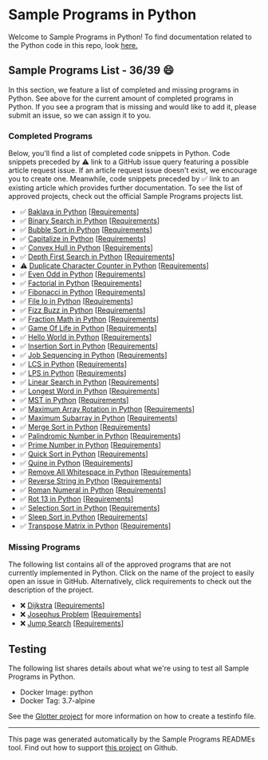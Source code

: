 # Sample Programs in Python

Welcome to Sample Programs in Python! To find documentation related to the Python code in this repo, look [here.](https://sampleprograms.io/languages/python)

## Sample Programs List - 36/39 :smile:

In this section, we feature a list of completed and missing programs in Python. See above for the current amount of completed programs in Python. If you see a program that is missing and would like to add it, please submit an issue, so we can assign it to you.

### Completed Programs

Below, you'll find a list of completed code snippets in Python. Code snippets preceded by :warning: link to a GitHub issue query featuring a possible article request issue. If an article request issue doesn't exist, we encourage you to create one. Meanwhile, code snippets preceded by :white_check_mark: link to an existing article which provides further documentation. To see the list of approved projects, check out the official Sample Programs projects list.

- :white_check_mark: [Baklava in Python](https://sampleprograms.io/projects/baklava/python) [[Requirements](https://sampleprograms.io/projects/baklava)]
- :white_check_mark: [Binary Search in Python](https://sampleprograms.io/projects/binary-search/python) [[Requirements](https://sampleprograms.io/projects/binary-search)]
- :white_check_mark: [Bubble Sort in Python](https://sampleprograms.io/projects/bubble-sort/python) [[Requirements](https://sampleprograms.io/projects/bubble-sort)]
- :white_check_mark: [Capitalize in Python](https://sampleprograms.io/projects/capitalize/python) [[Requirements](https://sampleprograms.io/projects/capitalize)]
- :white_check_mark: [Convex Hull in Python](https://sampleprograms.io/projects/convex-hull/python) [[Requirements](https://sampleprograms.io/projects/convex-hull)]
- :white_check_mark: [Depth First Search in Python](https://sampleprograms.io/projects/depth-first-search/python) [[Requirements](https://sampleprograms.io/projects/depth-first-search)]
- :warning: [Duplicate Character Counter in Python](https://github.com//TheRenegadeCoder/sample-programs-website/issues?utf8=%E2%9C%93&q=is%3Aissue+is%3Aopen+duplicate+character+counter+python) [[Requirements](https://sampleprograms.io/projects/duplicate-character-counter)]
- :white_check_mark: [Even Odd in Python](https://sampleprograms.io/projects/even-odd/python) [[Requirements](https://sampleprograms.io/projects/even-odd)]
- :white_check_mark: [Factorial in Python](https://sampleprograms.io/projects/factorial/python) [[Requirements](https://sampleprograms.io/projects/factorial)]
- :white_check_mark: [Fibonacci in Python](https://sampleprograms.io/projects/fibonacci/python) [[Requirements](https://sampleprograms.io/projects/fibonacci)]
- :white_check_mark: [File Io in Python](https://sampleprograms.io/projects/file-io/python) [[Requirements](https://sampleprograms.io/projects/file-io)]
- :white_check_mark: [Fizz Buzz in Python](https://sampleprograms.io/projects/fizz-buzz/python) [[Requirements](https://sampleprograms.io/projects/fizz-buzz)]
- :white_check_mark: [Fraction Math in Python](https://sampleprograms.io/projects/fraction-math/python) [[Requirements](https://sampleprograms.io/projects/fraction-math)]
- :white_check_mark: [Game Of Life in Python](https://sampleprograms.io/projects/game-of-life/python) [[Requirements](https://sampleprograms.io/projects/game-of-life)]
- :white_check_mark: [Hello World in Python](https://sampleprograms.io/projects/hello-world/python) [[Requirements](https://sampleprograms.io/projects/hello-world)]
- :white_check_mark: [Insertion Sort in Python](https://sampleprograms.io/projects/insertion-sort/python) [[Requirements](https://sampleprograms.io/projects/insertion-sort)]
- :white_check_mark: [Job Sequencing in Python](https://sampleprograms.io/projects/job-sequencing/python) [[Requirements](https://sampleprograms.io/projects/job-sequencing)]
- :white_check_mark: [LCS in Python](https://sampleprograms.io/projects/lcs/python) [[Requirements](https://sampleprograms.io/projects/lcs)]
- :white_check_mark: [LPS in Python](https://sampleprograms.io/projects/lps/python) [[Requirements](https://sampleprograms.io/projects/lps)]
- :white_check_mark: [Linear Search in Python](https://sampleprograms.io/projects/linear-search/python) [[Requirements](https://sampleprograms.io/projects/linear-search)]
- :white_check_mark: [Longest Word in Python](https://sampleprograms.io/projects/longest-word/python) [[Requirements](https://sampleprograms.io/projects/longest-word)]
- :white_check_mark: [MST in Python](https://sampleprograms.io/projects/mst/python) [[Requirements](https://sampleprograms.io/projects/mst)]
- :white_check_mark: [Maximum Array Rotation in Python](https://sampleprograms.io/projects/maximum-array-rotation/python) [[Requirements](https://sampleprograms.io/projects/maximum-array-rotation)]
- :white_check_mark: [Maximum Subarray in Python](https://sampleprograms.io/projects/maximum-subarray/python) [[Requirements](https://sampleprograms.io/projects/maximum-subarray)]
- :white_check_mark: [Merge Sort in Python](https://sampleprograms.io/projects/merge-sort/python) [[Requirements](https://sampleprograms.io/projects/merge-sort)]
- :white_check_mark: [Palindromic Number in Python](https://sampleprograms.io/projects/palindromic-number/python) [[Requirements](https://sampleprograms.io/projects/palindromic-number)]
- :white_check_mark: [Prime Number in Python](https://sampleprograms.io/projects/prime-number/python) [[Requirements](https://sampleprograms.io/projects/prime-number)]
- :white_check_mark: [Quick Sort in Python](https://sampleprograms.io/projects/quick-sort/python) [[Requirements](https://sampleprograms.io/projects/quick-sort)]
- :white_check_mark: [Quine in Python](https://sampleprograms.io/projects/quine/python) [[Requirements](https://sampleprograms.io/projects/quine)]
- :white_check_mark: [Remove All Whitespace in Python](https://sampleprograms.io/projects/remove-all-whitespace/python) [[Requirements](https://sampleprograms.io/projects/remove-all-whitespace)]
- :white_check_mark: [Reverse String in Python](https://sampleprograms.io/projects/reverse-string/python) [[Requirements](https://sampleprograms.io/projects/reverse-string)]
- :white_check_mark: [Roman Numeral in Python](https://sampleprograms.io/projects/roman-numeral/python) [[Requirements](https://sampleprograms.io/projects/roman-numeral)]
- :white_check_mark: [Rot 13 in Python](https://sampleprograms.io/projects/rot-13/python) [[Requirements](https://sampleprograms.io/projects/rot-13)]
- :white_check_mark: [Selection Sort in Python](https://sampleprograms.io/projects/selection-sort/python) [[Requirements](https://sampleprograms.io/projects/selection-sort)]
- :white_check_mark: [Sleep Sort in Python](https://sampleprograms.io/projects/sleep-sort/python) [[Requirements](https://sampleprograms.io/projects/sleep-sort)]
- :white_check_mark: [Transpose Matrix in Python](https://sampleprograms.io/projects/transpose-matrix/python) [[Requirements](https://sampleprograms.io/projects/transpose-matrix)]

### Missing Programs

The following list contains all of the approved programs that are not currently implemented in Python. Click on the name of the project to easily open an issue in GitHub. Alternatively, click requirements to check out the description of the project.

- :x: [Dijkstra](https://github.com/TheRenegadeCoder/sample-programs/issues/new?assignees=&labels=enhancement&template=code-snippet-request.md&title=Add+Dijkstra+in+python) [[Requirements](https://sampleprograms.io/projects/dijkstra)]
- :x: [Josephus Problem](https://github.com/TheRenegadeCoder/sample-programs/issues/new?assignees=&labels=enhancement&template=code-snippet-request.md&title=Add+Josephus+Problem+in+python) [[Requirements](https://sampleprograms.io/projects/josephus-problem)]
- :x: [Jump Search](https://github.com/TheRenegadeCoder/sample-programs/issues/new?assignees=&labels=enhancement&template=code-snippet-request.md&title=Add+Jump+Search+in+python) [[Requirements](https://sampleprograms.io/projects/jump-search)]

## Testing

The following list shares details about what we're using to test all Sample Programs in Python.

- Docker Image: python
- Docker Tag: 3.7-alpine

See the [Glotter project](https://github.com/auroq/glotter) for more information on how to create a testinfo file.

---

This page was generated automatically by the Sample Programs READMEs tool. Find out how to support [this project](https://github.com/TheRenegadeCoder/sample-programs-readmes) on Github.